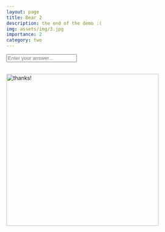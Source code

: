 ```yaml
---
layout: page
title: Bear 2
description: the end of the demo :(
img: assets/img/3.jpg
importance: 2
category: two
---
```

<form class="pablo-arrive centerthat" baer-tag="pablo-arrival" unlock-content="pablo-unlock">
    <input placeholder="Enter your answer...">
</form>

<div class="projects d-none centerthat" baer-tag="pablo-arrival"  id="pablo-unlock">
<br>
<img src="{{ site.baseurl | prepend: site.url }}/assets/img/thanksalot.jpg" alt="thanks!" height="400px">
</div> 
